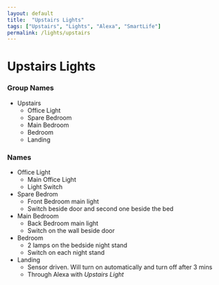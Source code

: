 ```yaml
---
layout: default
title:  "Upstairs Lights"
tags: ["Upstairs", "Lights", "Alexa", "SmartLife"]
permalink: /lights/upstairs
---
```


# Upstairs Lights

### Group Names

* Upstairs
    - Office Light
    - Spare Bedroom
    - Main Bedroom
    - Bedroom
    - Landing

### Names

* Office Light
    - Main Office Light
    - Light Switch
* Spare Bedrom
    - Front Bedroom main light
    - Switch beside door and second one beside the bed
* Main Bedroom
    - Back Bedroom main light
    - Switch on the wall beside door
* Bedroom
    - 2 lamps on the bedside night stand
    - Switch on each night stand
* Landing
    - Sensor driven. Will turn on automatically and turn off after 3 mins
    - Through Alexa with *Upstairs Light* 
